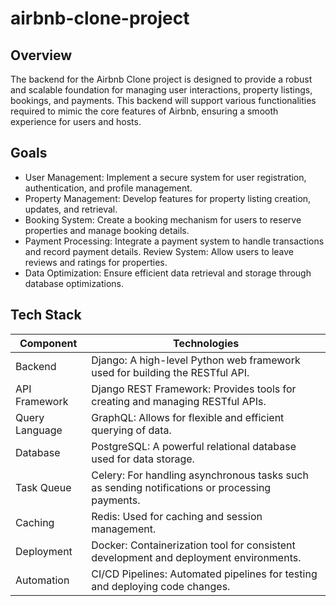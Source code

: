 # airbnb-clone-project

## Overview

The backend for the Airbnb Clone project is designed to provide a robust and scalable foundation for managing user interactions, property listings, bookings, and payments. This backend will support various functionalities required to mimic the core features of Airbnb, ensuring a smooth experience for users and hosts.

## Goals
- User Management: Implement a secure system for user registration, authentication, and profile management.
- Property Management: Develop features for property listing creation, updates, and retrieval.
- Booking System: Create a booking mechanism for users to reserve properties and manage booking details.
 - Payment Processing: Integrate a payment system to handle transactions and record payment details.
Review System: Allow users to leave reviews and ratings for properties.
- Data Optimization: Ensure efficient data retrieval and storage through database optimizations.

## Tech Stack

| Component       | Technologies                                                                 |
|-----------------|------------------------------------------------------------------------------|
| Backend         | Django: A high-level Python web framework used for building the RESTful API. |
| API Framework   | Django REST Framework: Provides tools for creating and managing RESTful APIs. |
| Query Language  | GraphQL: Allows for flexible and efficient querying of data.                  |
| Database        | PostgreSQL: A powerful relational database used for data storage.            |
| Task Queue      | Celery: For handling asynchronous tasks such as sending notifications or processing payments. |
| Caching         | Redis: Used for caching and session management.                              |
| Deployment      | Docker: Containerization tool for consistent development and deployment environments. |
| Automation      | CI/CD Pipelines: Automated pipelines for testing and deploying code changes. |